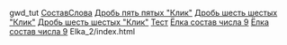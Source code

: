 gwd_tut
<a href="https://kurale.github.io/GWD_doc/Sostav_slova.html">СоставСлова</a>
<a href="https://kurale.github.io/GWD_doc/Drobi_svg_1/assets/Drob_piataia.svg">Дробь пять пятых "Клик"</a>
<a href="https://kurale.github.io/GWD_doc/Drobi_svg_1/assets/Shestoi_2.svg">Дробь шесть шестых "Клик"</a>
<a href="https://kurale.github.io/GWD_doc/Drobi_svg_1/assets/Treti_1.svg">Дробь шесть шестых "Клик"</a>
<a href="https://kurale.github.io/GWD_doc/Drobi_svg_1/Drobi_svg_1.html">Тест</a>
<a href="https://kurale.github.io/GWD_doc/Elka_2/index.html">Ёлка состав числа 9</a>
<a href="https://kurale.github.io/GWD_doc/Test_D&D_Ispr (Опубликован)/index.html">Ёлка состав числа 9</a>
Elka_2/index.html
